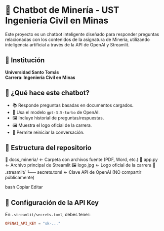 # 🤖 Chatbot de Minería - UST Ingeniería Civil en Minas

Este proyecto es un chatbot inteligente diseñado para responder preguntas relacionadas con los contenidos de la asignatura de Minería, utilizando inteligencia artificial a través de la API de OpenAI y Streamlit.

## 🏫 Institución
**Universidad Santo Tomás**  
**Carrera: Ingeniería Civil en Minas**

## 🚀 ¿Qué hace este chatbot?

- 📚 Responde preguntas basadas en documentos cargados.
- 🧠 Usa el modelo `gpt-3.5-turbo` de OpenAI.
- 🖼️ Incluye historial de preguntas/respuestas.
- 🖼️ Muestra el logo oficial de la carrera.
- 🔄 Permite reiniciar la conversación.

## 📂 Estructura del repositorio

📁 docs_mineria/ ← Carpeta con archivos fuente (PDF, Word, etc.)
📄 app.py ← Archivo principal de Streamlit
🖼️ logo.jpg ← Logo oficial de la carrera
📁 .streamlit/
└── secrets.toml ← Clave API de OpenAI (NO compartir públicamente)

bash
Copiar
Editar

## 🔐 Configuración de la API Key

En `.streamlit/secrets.toml`, debes tener:

```toml
OPENAI_API_KEY = "sk-..."
